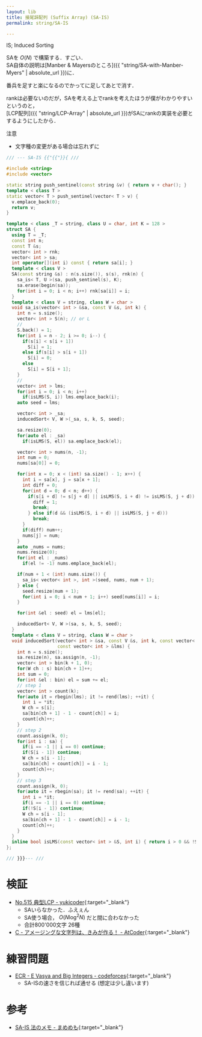 ```yaml
---
layout: lib
title: 接尾辞配列 (Suffix Array) (SA-IS)
permalink: string/SA-IS

---
```



IS; Induced Sorting

SAを $O(N)$ で構築する．すごい．  
SA自体の説明は[Manber & Mayersのところ]({{ "string/SA-with-Manber-Myers" | absolute_url }})に．

番兵を足すと楽になるのでかってに足してあとで消す．

rankは必要ないのだが，SAを考える上でrankを考えたほうが僕がわかりやすいというのと，  
[LCP配列]({{ "string/LCP-Array" | absolute_url }})がSAにrankの実装を必要とするようにしたから．

注意

* 文字種の変更がある場合は忘れずに


```cpp
/// --- SA-IS {{"{{"}}{ ///

#include <string>
#include <vector>

static string push_sentinel(const string &v) { return v + char(); }
template < class T >
static vector< T > push_sentinel(vector< T > v) {
  v.emplace_back(0);
  return v;
}

template < class _T = string, class U = char, int K = 128 >
struct SA {
  using T = _T;
  const int n;
  const T &s;
  vector< int > rnk;
  vector< int > sa;
  int operator[](int i) const { return sa[i]; }
  template < class V >
  SA(const string &s) : n(s.size()), s(s), rnk(n) {
    sa_is< T, U >(sa, push_sentinel(s), K);
    sa.erase(begin(sa));
    for(int i = 0; i < n; i++) rnk[sa[i]] = i;
  }
  template < class V = string, class W = char >
  void sa_is(vector< int > &sa, const V &s, int k) {
    int n = s.size();
    vector< int > S(n); // or L
    //
    S.back() = 1;
    for(int i = n - 2; i >= 0; i--) {
      if(s[i] < s[i + 1])
        S[i] = 1;
      else if(s[i] > s[i + 1])
        S[i] = 0;
      else
        S[i] = S[i + 1];
    }
    //
    vector< int > lms;
    for(int i = 0; i < n; i++)
      if(isLMS(S, i)) lms.emplace_back(i);
    auto seed = lms;

    vector< int > _sa;
    inducedSort< V, W >(_sa, s, k, S, seed);

    sa.resize(0);
    for(auto el : _sa)
      if(isLMS(S, el)) sa.emplace_back(el);

    vector< int > nums(n, -1);
    int num = 0;
    nums[sa[0]] = 0;

    for(int x = 0; x < (int) sa.size() - 1; x++) {
      int i = sa[x], j = sa[x + 1];
      int diff = 0;
      for(int d = 0; d < n; d++) {
        if(s[i + d] != s[j + d] || isLMS(S, i + d) != isLMS(S, j + d)) {
          diff = 1;
          break;
        } else if(d && (isLMS(S, i + d) || isLMS(S, j + d)))
          break;
      }
      if(diff) num++;
      nums[j] = num;
    }
    auto _nums = nums;
    nums.resize(0);
    for(int el : _nums)
      if(el != -1) nums.emplace_back(el);

    if(num + 1 < (int) nums.size()) {
      sa_is< vector< int >, int >(seed, nums, num + 1);
    } else {
      seed.resize(num + 1);
      for(int i = 0; i < num + 1; i++) seed[nums[i]] = i;
    }

    for(int &el : seed) el = lms[el];

    inducedSort< V, W >(sa, s, k, S, seed);
  }
  template < class V = string, class W = char >
  void inducedSort(vector< int > &sa, const V &s, int k, const vector< int > &S,
                   const vector< int > &lms) {
    int n = s.size();
    sa.resize(n), sa.assign(n, -1);
    vector< int > bin(k + 1, 0);
    for(W ch : s) bin[ch + 1]++;
    int sum = 0;
    for(int &el : bin) el = sum += el;
    // step 1
    vector< int > count(k);
    for(auto it = rbegin(lms); it != rend(lms); ++it) {
      int i = *it;
      W ch = s[i];
      sa[bin[ch + 1] - 1 - count[ch]] = i;
      count[ch]++;
    }
    // step 2
    count.assign(k, 0);
    for(int i : sa) {
      if(i == -1 || i == 0) continue;
      if(S[i - 1]) continue;
      W ch = s[i - 1];
      sa[bin[ch] + count[ch]] = i - 1;
      count[ch]++;
    }
    // step 3
    count.assign(k, 0);
    for(auto it = rbegin(sa); it != rend(sa); ++it) {
      int i = *it;
      if(i == -1 || i == 0) continue;
      if(!S[i - 1]) continue;
      W ch = s[i - 1];
      sa[bin[ch + 1] - 1 - count[ch]] = i - 1;
      count[ch]++;
    }
  }
  inline bool isLMS(const vector< int > &S, int i) { return i > 0 && !S[i - 1] && S[i]; }
};

/// }}}--- ///
```


# 検証

* [No.515 典型LCP - yukicoder](https://yukicoder.me/submissions/281621){:target="_blank"}<!--_-->
  * SAいらなかった．ふえぇん
  * SA使う場合， $O(N \log^2 N)$ だと間に合わなかった
  * 合計800'000文字 26種
* [C - アメージングな文字列は、きみが作る！ - AtCoder](https://beta.atcoder.jp/contests/discovery2016-qual/submissions/3123557){:target="_blank"}<!--_-->

# 練習問題

* [ECR - E Vasya and Big Integers - codeforces](https://codeforces.com/contest/1051/problem/E){:target="_blank"}<!--_-->
  * SA-ISの速さを信じれば通せる (想定は少し違います)

# 参考

* [SA-IS 法のメモ - まめめも](http://d.hatena.ne.jp/ku-ma-me/20180130/p1){:target="_blank"}<!--_-->

